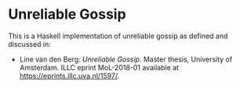 # Unreliable Gossip

This is a Haskell implementation of unreliable gossip as defined and discussed in:

- Line van den Berg: *Unreliable Gossip*.
  Master thesis, University of Amsterdam.
  ILLC eprint MoL-2018-01 available at <https://eprints.illc.uva.nl/1597/>.
